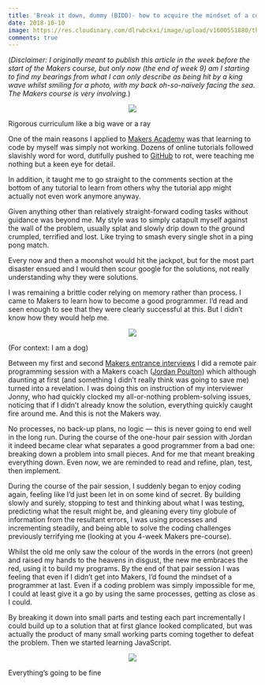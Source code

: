 ```yaml
---
title: 'Break it down, dummy (BIDD)- how to acquire the mindset of a coder'
date: 2018-10-10
image: https://res.cloudinary.com/dlrwbckxi/image/upload/v1600551880/thisisengineering-raeng-8hgmG03spF4-unsplash_yfk5gd.jpg
comments: true
---
```


(*Disclaimer: I originally meant to publish this article in the week before the start of the Makers course,
but only now (the end of week 9) am I starting to find my bearings from what I can only describe
as being hit by a king wave whilst smiling for a photo, with my back oh-so-naïvely facing the sea. 
The Makers course is very involving.*)

<p align="center">
  <img src="https://res.cloudinary.com/dlrwbckxi/image/upload/v1600551566/hi-ray_gfnnl3.jpg" />
</p>
<p class="description">Rigorous curriculum like a big wave or a ray</p>

One of the main reasons I applied to [Makers Academy](https://makers.tech/) was that learning to code by myself was simply not working. 
Dozens of online tutorials followed slavishly word for word, dutifully pushed to [GitHub](https://github.com/jdm79) to rot, 
were teaching me nothing but a keen eye for detail. 

In addition, it taught me to go straight to the comments section at the bottom of any tutorial 
to learn from others why the tutorial app might actually not even work anymore anyway.

Given anything other than relatively straight-forward coding tasks without guidance was beyond me. 
My style was to simply catapult myself against the wall of the problem, 
usually splat and slowly drip down to the ground crumpled, terrified and lost. 
Like trying to smash every single shot in a ping pong match.

Every now and then a moonshot would hit the jackpot, 
but for the most part disaster ensued and I would then scour google for the solutions, 
not really understanding why they were solutions. 

I was remaining a brittle coder relying on memory rather than process.
I came to Makers to learn how to become a good programmer. 
I’d read and seen enough to see that they were clearly successful at this. But I didn’t know how they would help me.

<p align="center">
  <img src="https://res.cloudinary.com/dlrwbckxi/image/upload/v1600551566/dog-coder_u8hfmj.jpg" />
</p>
<p class="description">(For context: I am a dog)</p>



Between my first and second [Makers entrance interviews](https://medium.com/@pelensky/makers-academy-interview-preparation-6f13b9542bc0) I did a remote pair programming session 
with a Makers coach ([Jordan Poulton](https://www.bbc.co.uk/programmes/profiles/4wfMkMF9rw9gV5m7tBhNDlM/jordan-poulton)) which although daunting at first 
(and something I didn’t really think was going to save me) turned into a revelation. 
I was doing this on instruction of my interviewer Jonny, who had quickly clocked 
my all-or-nothing problem-solving issues, noticing that if I didn’t already know the solution, 
everything quickly caught fire around me. And this is not the Makers way. 

No processes, no back-up plans, no logic — this is never going to end well in the long run. 
During the course of the one-hour pair session with Jordan it indeed became clear what separates 
a good programmer from a bad one: breaking down a problem into small pieces. 
And for me that meant breaking everything down. Even now, we are reminded to read and refine, 
plan, test, then implement.


During the course of the pair session, I suddenly began to enjoy coding again, 
feeling like I’d just been let in on some kind of secret. By building slowly and surely, 
stopping to test and thinking about what I was testing, predicting what the result might be, 
and gleaning every tiny globule of information from the resultant errors, 
I was using processes and incrementing steadily, 
and being able to solve the coding challenges previously terrifying me (looking at you 4-week Makers pre-course).


Whilst the old me only saw the colour of the words in the errors (not green) 
and raised my hands to the heavens in disgust, the new me embraces the red, 
using it to build my programs. By the end of that pair session I was feeling 
that even if I didn’t get into Makers, I’d found the mindset of a programmer at last. 
Even if a coding problem was simply impossible for me, I could at least give it a go 
by using the same processes, getting as close as I could.


By breaking it down into small parts and testing each part incrementally
 I could build up to a solution that at first glance looked complicated, 
 but was actually the product of many small working parts coming together to defeat the problem.
Then we started learning JavaScript.

<p align="center">
  <img src="https://res.cloudinary.com/dlrwbckxi/image/upload/v1600551566/everything-ok_axowmb.jpg" />
</p>
<p class="description">Everything’s going to be fine</p>

